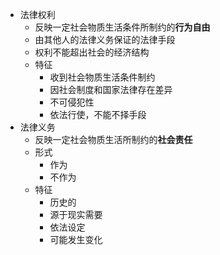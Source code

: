 - 法律权利
	- 反映一定社会物质生活条件所制约的**行为自由**
	- 由其他人的法律义务保证的法律手段
	- 权利不能超出社会的经济结构
	- 特征
		- 收到社会物质生活条件制约
		- 因社会制度和国家法律存在差异
		- 不可侵犯性
		- 依法行使，不能不择手段
- 法律义务
	- 反映一定社会物质生活所制约的**社会责任**
	- 形式
		- 作为
		- 不作为
	- 特征
		- 历史的
		- 源于现实需要
		- 依法设定
		- 可能发生变化